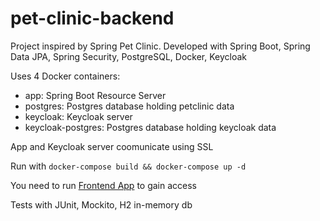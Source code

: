 # pet-clinic-backend
Project inspired by Spring Pet Clinic. Developed with Spring Boot, Spring Data JPA, Spring Security, PostgreSQL, Docker, Keycloak

Uses 4 Docker containers:
- app: Spring Boot Resource Server
- postgres: Postgres database holding petclinic data
- keycloak: Keycloak server
- keycloak-postgres: Postgres database holding keycloak data

App and Keycloak server coomunicate using SSL

Run with `docker-compose build && docker-compose up -d`

You need to run [Frontend App](https://github.com/m-saz/pet-clinic-frontend) to gain access

Tests with JUnit, Mockito, H2 in-memory db
